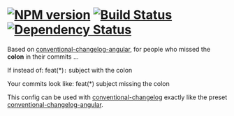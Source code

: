 #  [![NPM version][npm-image]][npm-url] [![Build Status][travis-image]][travis-url] [![Dependency Status][daviddm-image]][daviddm-url]


Based on [conventional-changelog-angular](https://github.com/stevemao/conventional-changelog-angular), for people who missed the **colon** in their commits ...

If instead of: feat(*)`:` subject with the colon

Your commits look like: feat(*) subject missing the colon

This config can be used with [conventional-changelog](https://github.com/ajoslin/conventional-changelog) exactly like the preset [conventional-changelog-angular](https://github.com/stevemao/conventional-changelog-angular).

[npm-image]: https://badge.fury.io/js/conventional-changelog-angular-loose.svg
[npm-url]: https://npmjs.org/package/conventional-changelog-angular-loose
[travis-image]: https://travis-ci.org/topheman/conventional-changelog-angular-loose.svg?branch=master
[travis-url]: https://travis-ci.org/topheman/conventional-changelog-angular-loose
[daviddm-image]: https://david-dm.org/topheman/conventional-changelog-angular-loose.svg?theme=shields.io
[daviddm-url]: https://david-dm.org/topheman/conventional-changelog-angular-loose
